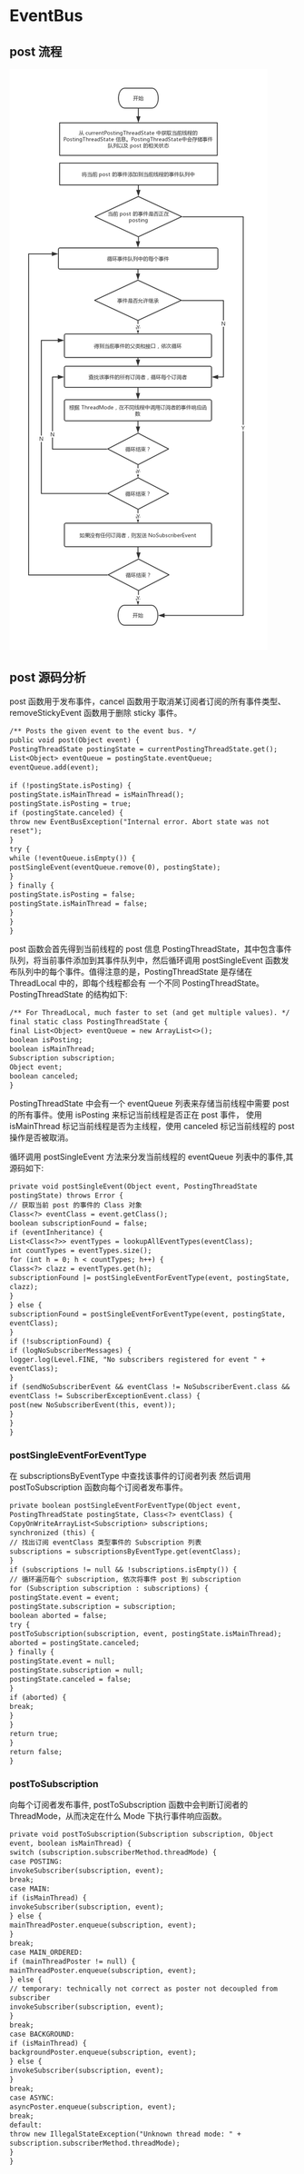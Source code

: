 # EventBus

## post 流程

![post](https://github.com/xianfeng92/Awsome-Android/blob/master/images/post.png)

## post 源码分析

post 函数用于发布事件，cancel 函数用于取消某订阅者订阅的所有事件类型、removeStickyEvent 函数用于删除 sticky 事件。

```
/** Posts the given event to the event bus. */
public void post(Object event) {
PostingThreadState postingState = currentPostingThreadState.get();
List<Object> eventQueue = postingState.eventQueue;
eventQueue.add(event);

if (!postingState.isPosting) {
postingState.isMainThread = isMainThread();
postingState.isPosting = true;
if (postingState.canceled) {
throw new EventBusException("Internal error. Abort state was not reset");
}
try {
while (!eventQueue.isEmpty()) {
postSingleEvent(eventQueue.remove(0), postingState);
}
} finally {
postingState.isPosting = false;
postingState.isMainThread = false;
}
}
}
```

post 函数会首先得到当前线程的 post 信息 PostingThreadState，其中包含事件队列，将当前事件添加到其事件队列中，然后循环调用 
postSingleEvent 函数发布队列中的每个事件。值得注意的是，PostingThreadState 是存储在 ThreadLocal 中的，即每个线程都会有
一个不同 PostingThreadState。PostingThreadState 的结构如下:

```
/** For ThreadLocal, much faster to set (and get multiple values). */
final static class PostingThreadState {
final List<Object> eventQueue = new ArrayList<>();
boolean isPosting;
boolean isMainThread;
Subscription subscription;
Object event;
boolean canceled;
}
```
PostingThreadState 中会有一个 eventQueue 列表来存储当前线程中需要 post 的所有事件。使用 isPosting 来标记当前线程是否正在 post 事件，
使用 isMainThread 标记当前线程是否为主线程，使用 canceled 标记当前线程的 post 操作是否被取消。



循环调用 postSingleEvent 方法来分发当前线程的 eventQueue 列表中的事件,其源码如下:

```
private void postSingleEvent(Object event, PostingThreadState postingState) throws Error {
// 获取当前 post 的事件的 Class 对象
Class<?> eventClass = event.getClass();
boolean subscriptionFound = false;
if (eventInheritance) {
List<Class<?>> eventTypes = lookupAllEventTypes(eventClass);
int countTypes = eventTypes.size();
for (int h = 0; h < countTypes; h++) {
Class<?> clazz = eventTypes.get(h);
subscriptionFound |= postSingleEventForEventType(event, postingState, clazz);
}
} else {
subscriptionFound = postSingleEventForEventType(event, postingState, eventClass);
}
if (!subscriptionFound) {
if (logNoSubscriberMessages) {
logger.log(Level.FINE, "No subscribers registered for event " + eventClass);
}
if (sendNoSubscriberEvent && eventClass != NoSubscriberEvent.class &&
eventClass != SubscriberExceptionEvent.class) {
post(new NoSubscriberEvent(this, event));
}
}
}
```


### postSingleEventForEventType 

在 subscriptionsByEventType 中查找该事件的订阅者列表 然后调用 postToSubscription 函数向每个订阅者发布事件。

```
private boolean postSingleEventForEventType(Object event, PostingThreadState postingState, Class<?> eventClass) {
CopyOnWriteArrayList<Subscription> subscriptions;
synchronized (this) {
// 找出订阅 eventClass 类型事件的 Subscription 列表
subscriptions = subscriptionsByEventType.get(eventClass);
}
if (subscriptions != null && !subscriptions.isEmpty()) {
// 循环遍历每个 subscription, 依次将事件 post 到 subscription
for (Subscription subscription : subscriptions) {
postingState.event = event;
postingState.subscription = subscription;
boolean aborted = false;
try {
postToSubscription(subscription, event, postingState.isMainThread);
aborted = postingState.canceled;
} finally {
postingState.event = null;
postingState.subscription = null;
postingState.canceled = false;
}
if (aborted) {
break;
}
}
return true;
}
return false;
}
```

### postToSubscription

向每个订阅者发布事件, postToSubscription 函数中会判断订阅者的 ThreadMode，从而决定在什么 Mode 下执行事件响应函数。

```
private void postToSubscription(Subscription subscription, Object event, boolean isMainThread) {
switch (subscription.subscriberMethod.threadMode) {
case POSTING:
invokeSubscriber(subscription, event);
break;
case MAIN:
if (isMainThread) {
invokeSubscriber(subscription, event);
} else {
mainThreadPoster.enqueue(subscription, event);
}
break;
case MAIN_ORDERED:
if (mainThreadPoster != null) {
mainThreadPoster.enqueue(subscription, event);
} else {
// temporary: technically not correct as poster not decoupled from subscriber
invokeSubscriber(subscription, event);
}
break;
case BACKGROUND:
if (isMainThread) {
backgroundPoster.enqueue(subscription, event);
} else {
invokeSubscriber(subscription, event);
}
break;
case ASYNC:
asyncPoster.enqueue(subscription, event);
break;
default:
throw new IllegalStateException("Unknown thread mode: " + subscription.subscriberMethod.threadMode);
}
}
```






























